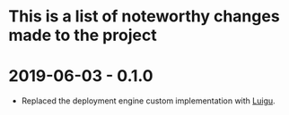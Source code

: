 # This is a list of noteworthy changes made to the project


# 2019-06-03 - 0.1.0 
- Replaced the deployment engine custom implementation with [Luigu](https://luigi.readthedocs.io).